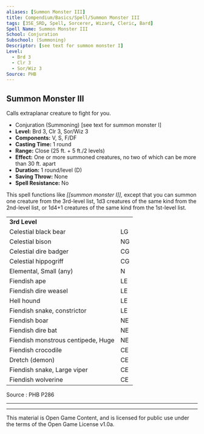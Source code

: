 ```yaml
---
aliases: [Summon Monster III]
title: Compendium/Basics/Spell/Summon Monster III
tags: [35E_SRD, Spell, Sorcerer, Wizard, Cleric, Bard]
Spell Name: Summon Monster III
School: Conjuration
Subschool: (Summoning)
Descriptor: [see text for summon monster I]
Level:
  - Brd 3
  - Clr 3
  - Sor/Wiz 3
Source: PHB
---
```



## Summon Monster III

Calls extraplanar creature to fight for you.

*   Conjuration (Summoning) [see text for summon monster I]
*   **Level:** Brd 3, Clr 3, Sor/Wiz 3
*   **Components:** V, S, F/DF
*   **Casting Time:** 1 round
*   **Range:** Close (25 ft. + 5 ft./2 levels)
*   **Effect:** One or more summoned creatures, no two of which can be more than 30 ft. apart
*   **Duration:** 1 round/level (D)
*   **Saving Throw:** None
*   **Spell Resistance:** No

This spell functions like <i>[[summon monster I]],</i> except that you can summon one creature from the 3rd-level list, 1d3 creatures of the same kind from the 2nd-level list, or 1d4+1 creatures of the same kind from the 1st-level list.

<table> <tr decoration="underline"> <td colspan="2"> <b>3rd Level</b> </td> <td>   </td> </tr> <tr> <td colspan="2"> Celestial black bear </td> <td> LG </td> </tr> <tr> <td colspan="2"> Celestial bison </td> <td> NG </td> </tr> <tr> <td colspan="2"> Celestial dire badger </td> <td> CG </td> </tr> <tr> <td colspan="2"> Celestial hippogriff </td> <td> CG </td> </tr> <tr> <td colspan="2"> Elemental, Small (any) </td> <td> N </td> </tr> <tr> <td colspan="2"> Fiendish ape </td> <td> LE </td> </tr> <tr> <td colspan="2"> Fiendish dire weasel </td> <td> LE </td> </tr> <tr> <td colspan="2"> Hell hound </td> <td> LE </td> </tr> <tr> <td colspan="2"> Fiendish snake, constrictor </td> <td> LE </td> </tr> <tr> <td colspan="2"> Fiendish boar </td> <td> NE </td> </tr> <tr> <td colspan="2"> Fiendish dire bat </td> <td> NE </td> </tr> <tr> <td colspan="2"> Fiendish monstrous centipede, Huge </td> <td> NE </td> </tr> <tr> <td colspan="2"> Fiendish crocodile </td> <td> CE </td> </tr> <tr> <td colspan="2"> Dretch (demon) </td> <td> CE </td> </tr> <tr> <td colspan="2"> Fiendish snake, Large viper </td> <td> CE </td> </tr> <tr> <td colspan="2"> Fiendish wolverine </td> <td> CE </td> </tr> </table>


Source : PHB P286

---

---

This material is Open Game Content, and is licensed for public use under
the terms of the Open Game License v1.0a.
